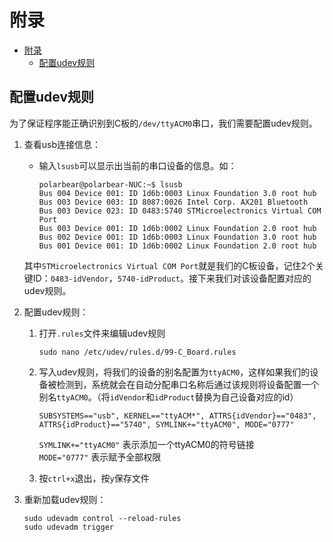 # 附录

- [附录](#附录)
  - [配置udev规则](#配置udev规则)

## 配置udev规则

为了保证程序能正确识别到C板的`/dev/ttyACM0`串口，我们需要配置udev规则。

1. 查看usb连接信息：
   - 输入`lsusb`可以显示出当前的串口设备的信息。如：

        ``` shell
        polarbear@polarbear-NUC:~$ lsusb
        Bus 004 Device 001: ID 1d6b:0003 Linux Foundation 3.0 root hub
        Bus 003 Device 003: ID 8087:0026 Intel Corp. AX201 Bluetooth
        Bus 003 Device 023: ID 0483:5740 STMicroelectronics Virtual COM Port
        Bus 003 Device 001: ID 1d6b:0002 Linux Foundation 2.0 root hub
        Bus 002 Device 001: ID 1d6b:0003 Linux Foundation 3.0 root hub
        Bus 001 Device 001: ID 1d6b:0002 Linux Foundation 2.0 root hub
        ```

   其中`STMicroelectronics Virtual COM Port`就是我们的C板设备，记住2个关键ID：`0483-idVendor`，`5740-idProduct`。接下来我们对该设备配置对应的udev规则。

2. 配置udev规则：
   1. 打开`.rules`文件来编辑udev规则

      ``` shell
      sudo nano /etc/udev/rules.d/99-C_Board.rules
      ```

   2. 写入udev规则，将我们的设备的别名配置为`ttyACM0`，这样如果我们的设备被检测到，系统就会在自动分配串口名称后通过该规则将设备配置一个别名`ttyACM0`。（将`idVendor`和`idProduct`替换为自己设备对应的id）

      ``` shell
      SUBSYSTEMS=="usb", KERNEL=="ttyACM*", ATTRS{idVendor}=="0483", ATTRS{idProduct}=="5740", SYMLINK+="ttyACM0", MODE="0777"
      ```

      `SYMLINK+="ttyACM0"` 表示添加一个ttyACM0的符号链接\
      `MODE="0777"` 表示赋予全部权限

   3. 按`ctrl+x`退出，按`y`保存文件

3. 重新加载udev规则：

   ``` shell
   sudo udevadm control --reload-rules
   sudo udevadm trigger
   ```

<!-- 4. 重新插拔设备，再输入`ls /dev/tty*`
   - 即可看到`/dev/ttyACM1`和连接到的别名`/dev/ttyACM0`（蓝色的） -->
